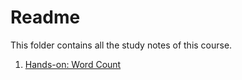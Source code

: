 # Readme

This folder contains all the study notes of this course.

1. [Hands-on: Word Count](./wordcount.md)